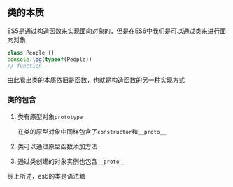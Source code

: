 ## 类的本质

ES5是通过构造函数来实现面向对象的，但是在ES6中我们是可以通过类来进行面向对象

```js
class People {}
console.log(typeof(People))
// function
```

由此看出类的本质依旧是函数，也就是构造函数的另一种实现方式 

### 类的包含

1. 类有原型对象`prototype`

   在类的原型对象中同样包含了`constructor`和`__proto__`

2. 类可以通过原型函数添加方法

3. 通过类创建的对象实例也包含`__proto__`

综上所述，es6的类是语法糖

